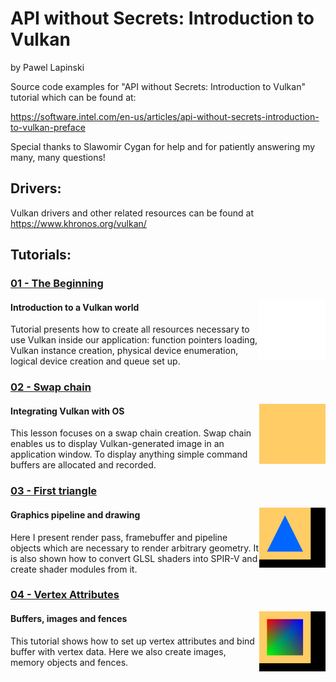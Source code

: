 # API without Secrets: Introduction to Vulkan
by Pawel Lapinski

Source code examples for "API without Secrets: Introduction to Vulkan" tutorial which can be found at:

https://software.intel.com/en-us/articles/api-without-secrets-introduction-to-vulkan-preface

Special thanks to Slawomir Cygan for help and for patiently answering my many, many questions!

## Drivers:

Vulkan drivers and other related resources can be found at https://www.khronos.org/vulkan/

## Tutorials:

### [01 - The Beginning](./Project/Tutorial01/)
<img src="./Document/Images/01 - The Beginning.png" height="96px" align="right">

#### Introduction to a Vulkan world
Tutorial presents how to create all resources necessary to use Vulkan inside our application: function pointers loading, Vulkan instance creation, physical device enumeration, logical device creation and queue set up.

### [02 - Swap chain](./Project/Tutorial02/)
<img src="./Document/Images/02 - Swap Chain.png" height="96px" align="right">

#### Integrating Vulkan with OS
This lesson focuses on a swap chain creation. Swap chain enables us to display Vulkan-generated image in an application window. To display anything simple command buffers are allocated and recorded.

### [03 - First triangle](./Project/Tutorial03/)
<img src="./Document/Images/03 - First Triangle.png" height="96px" align="right">

#### Graphics pipeline and drawing
Here I present render pass, framebuffer and pipeline objects which are necessary to render arbitrary geometry. It is also shown how to convert GLSL shaders into SPIR-V and create shader modules from it.

### [04 - Vertex Attributes](./Project/Tutorial04/)
<img src="./Document/Images/04 - Vertex Attributes.png" height="96px" align="right">

#### Buffers, images and fences
This tutorial shows how to set up vertex attributes and bind buffer with vertex data. Here we also create images, memory objects and fences.
